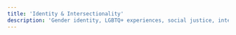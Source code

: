 ```yaml
---
title: 'Identity & Intersectionality'
description: 'Gender identity, LGBTQ+ experiences, social justice, intersectional feminism, and inclusive systems design for marginalized communities.'
---
```

